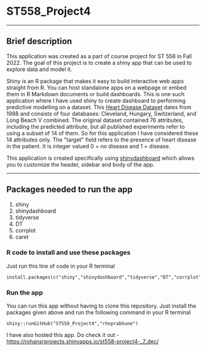 # ST558_Project4

---
## Brief description
This application was created as a part of course project for ST 558 in Fall 2022. The goal of this project is to create a shiny app that can be used to explore data and model it.

Shiny is an R package that makes it easy to build interactive web apps straight from R. You can host standalone apps on a webpage or embed them in R Markdown documents or build dashboards. This is one such application where I have used shiny to create dashboard to performing predictive modelling on a dataset.
This [Heart Disease Dataset](https://www.kaggle.com/datasets/johnsmith88/heart-disease-dataset) dates from 1988 and consists of four databases: Cleveland, Hungary, Switzerland, and Long Beach V combined. The original dataset contained 76 attributes, including the predicted attribute, but all published experiments refer to using a subset of 14 of them. So for this application I have considered these 14 attributes only. The "target" field refers to the presence of heart disease in the patient. It is integer valued 0 = no disease and 1 = disease.

This application is created specifically using [shinydashboard](https://rstudio.github.io/shinydashboard/index.html) which allows you to customize the header, sidebar and body of the app.

---
## Packages needed to run the app

1. shiny
2. shinydashboard
3. tidyverse
4. DT
5. corrplot
6. caret

### R code to install and use these packages
Just run this line of code in your R terminal
```
install.packages(c("shiny","shinydashboard","tidyverse","DT","corrplot","caret"))
```

### Run the app
You can run this app without having to clone this repository. Just install the packages given above and run the following command in your R terminal
```
shiny::runGitHub("ST558_Project4","rhnprabhune")
```

I have also hosted this app. Do check it out - https://rohansrprojects.shinyapps.io/st558-project4-_7_dec/
